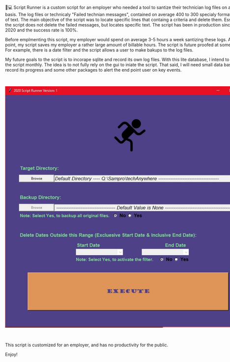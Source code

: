 
 <div style="width:800px; margin:0 auto;">
  
  <div>
  
 :running::computer: Script Runner is a custom script for an employer who needed a tool to santize their technician log files on a monthly basis. The log files or technicaly  "Failed technian messages", contained on average 400 to 300 specialy formated lines of text. The main objective of the script was to locate specific lines that containg a criteria and delete them. Essentialy, the script does not delete the failed messages, but locates specific text. The script has been in production since August 2020 and the success rate is 100%. 
  
Before emplmenting this script, my employer would spend on average 3-5 hours a week santizing these logs. At which point, my script saves my employer a rather large amount of billable hours. The script is future proofed at some extent. For example, there is a date filter and the script allows a user to make bakups to the log files. 

My future goals to the script is to incorape sqlite and record its own log files. With this lite database, I intend to automate the script monthly. The idea is to not fully rely on the gui to iniate the script. That said, I will need small data base to record its progress and some other packages to alert the end point user on key events.

<div>
  <br>
 
![alt text](https://github.com/eEqualsMxC/Script-Runner/blob/media/scriptRunnerDemo.JPG?raw=true)

<br>

This script is customized for an employer, and has no productivity for the public.

Enjoy!


</div>

